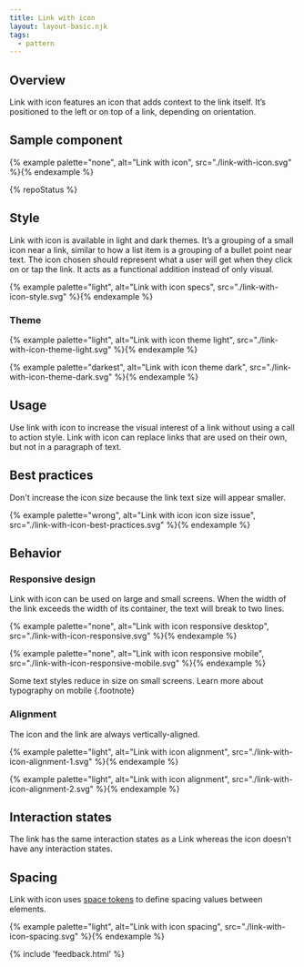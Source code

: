 ```yaml
---
title: Link with icon
layout: layout-basic.njk
tags:
  - pattern
---
```


## Overview

Link with icon features an icon that adds context to the link itself. It’s positioned to the left or on top of a link, depending on orientation.

## Sample component

{% example palette="none",
           alt="Link with icon",
           src="./link-with-icon.svg" %}{% endexample %}

{% repoStatus %}

## Style

Link with icon is available in light and dark themes. It’s a grouping of a small icon near a link, similar to how a list item is a grouping of a bullet point near text. The icon chosen should represent what a user will get when they click on or tap the link. It acts as a functional addition instead of only visual.

{% example palette="light",
           alt="Link with icon specs",
           src="./link-with-icon-style.svg" %}{% endexample %}

### Theme

{% example palette="light",
           alt="Link with icon theme light",
           src="./link-with-icon-theme-light.svg" %}{% endexample %}
  
{% example palette="darkest",
           alt="Link with icon theme dark",
           src="./link-with-icon-theme-dark.svg" %}{% endexample %}

## Usage

Use link with icon to increase the visual interest of a link without using a call to action style. Link with icon can replace links that are used on their own, but not in a paragraph of text.

## Best practices

Don't increase the icon size because the link text size will appear smaller.

{% example palette="wrong",
           alt="Link with icon icon size issue",
           src="./link-with-icon-best-practices.svg" %}{% endexample %}

## Behavior

### Responsive design

Link with icon can be used on large and small screens. When the width of the link exceeds the width of its container, the text will break to two lines.

{% example palette="none",
           alt="Link with icon responsive desktop",
           src="./link-with-icon-responsive.svg" %}{% endexample %}

{% example palette="none",
           alt="Link with icon responsive mobile",
           src="./link-with-icon-responsive-mobile.svg" %}{% endexample %}

Some text styles reduce in size on small screens. Learn more about typography on mobile
{.footnote}

### Alignment

The icon and the link are always vertically-aligned.

{% example palette="light",
           alt="Link with icon alignment",
           src="./link-with-icon-alignment-1.svg" %}{% endexample %}

{% example palette="light",
           alt="Link with icon alignment",
           src="./link-with-icon-alignment-2.svg" %}{% endexample %}

## Interaction states

The link has the same interaction states as a Link whereas the icon doesn't have any interaction states.

## Spacing

Link with icon uses [space tokens](/tokens/space/) to define spacing values between elements.

{% example palette="light",
           alt="Link with icon spacing",
           src="./link-with-icon-spacing.svg" %}{% endexample %}

{% include 'feedback.html' %}





